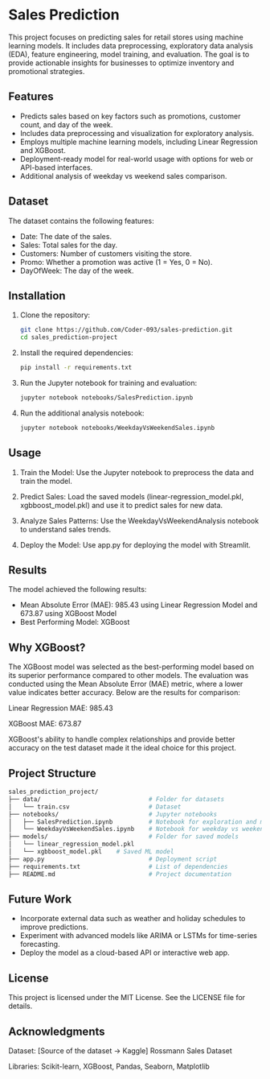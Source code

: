 # Sales Prediction

This project focuses on predicting sales for retail stores using machine learning models. It includes data preprocessing, exploratory data analysis (EDA), feature engineering, model training, and evaluation. The goal is to provide actionable insights for businesses to optimize inventory and promotional strategies.


## Features

- Predicts sales based on key factors such as promotions, customer count, and day of the week.
- Includes data preprocessing and visualization for exploratory analysis.
- Employs multiple machine learning models, including Linear Regression and XGBoost.
- Deployment-ready model for real-world usage with options for web or API-based interfaces.
- Additional analysis of weekday vs weekend sales comparison.


## Dataset

The dataset contains the following features:
- Date: The date of the sales.
- Sales: Total sales for the day.
- Customers: Number of customers visiting the store.
- Promo: Whether a promotion was active (1 = Yes, 0 = No).
- DayOfWeek: The day of the week.


## Installation

1. Clone the repository:
    ```bash
    git clone https://github.com/Coder-093/sales-prediction.git
    cd sales_prediction-project
    ```

2. Install the required dependencies:
    ```bash
    pip install -r requirements.txt
    ```

3. Run the Jupyter notebook for training and evaluation:
    ```bash
    jupyter notebook notebooks/SalesPrediction.ipynb
    ```

4. Run the additional analysis notebook:
    ```bash
    jupyter notebook notebooks/WeekdayVsWeekendSales.ipynb
    ```


## Usage

1. Train the Model: Use the Jupyter notebook to preprocess the data and train the model.

2. Predict Sales: Load the saved models (linear-regression_model.pkl, xgbboost_model.pkl) and use it to predict sales for new data.

3. Analyze Sales Patterns: Use the WeekdayVsWeekendAnalysis notebook to understand sales trends.

4. Deploy the Model: Use app.py for deploying the model with Streamlit.


## Results

The model achieved the following results:

- Mean Absolute Error (MAE): 985.43 using Linear Regression Model and 673.87 using XGBoost Model
- Best Performing Model: XGBoost


## Why XGBoost?

The XGBoost model was selected as the best-performing model based on its superior performance compared to other models. The evaluation was conducted using the Mean Absolute Error (MAE) metric, where a lower value indicates better accuracy. Below are the results for comparison:

Linear Regression MAE: 985.43

XGBoost MAE: 673.87

XGBoost's ability to handle complex relationships and provide better accuracy on the test dataset made it the ideal choice for this project.


## Project Structure

```bash
sales_prediction_project/
├── data/                              # Folder for datasets
│   └── train.csv                      # Dataset
├── notebooks/                         # Jupyter notebooks
│   ├── SalesPrediction.ipynb          # Notebook for exploration and modeling
│   └── WeekdayVsWeekendSales.ipynb    # Notebook for weekday vs weekend analysis
├── models/                            # Folder for saved models
│   └── linear_regression_model.pkl
│   └── xgbboost_model.pkl    # Saved ML model
├── app.py                             # Deployment script
├── requirements.txt                   # List of dependencies
├── README.md                          # Project documentation
```


## Future Work

- Incorporate external data such as weather and holiday schedules to improve predictions.
- Experiment with advanced models like ARIMA or LSTMs for time-series forecasting.
- Deploy the model as a cloud-based API or interactive web app.


## License

This project is licensed under the MIT License. See the LICENSE file for details.


## Acknowledgments

Dataset: [Source of the dataset -> Kaggle] Rossmann Sales Dataset

Libraries: Scikit-learn, XGBoost, Pandas, Seaborn, Matplotlib
